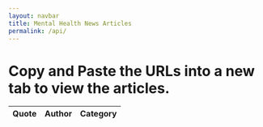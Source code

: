 ```yaml
---
layout: navbar
title: Mental Health News Articles 
permalink: /api/
---
```


<h1>Copy and Paste the URLs into a new tab to view the articles.</h1>
<!-- HTML table fragment for page -->
<table>
  <thead>
  <tr>
    <th>Quote</th>
    <th>Author</th>
    <th>Category</th>
  </tr>
  </thead>
  <tbody 
  id="result">
    <!-- javascript generated data -->
  </tbody>
</table>

<!-- Script is layed out in a sequence (no function) and will execute when page is loaded -->
<script>
  // prepare HTML result container for new output
  const resultContainer = document.getElementById("result");

// prepare fetch options
const options = {
	method: 'GET',
	headers: {
		'X-RapidAPI-Key': 'a8ea413753msh15f71679011b0bbp19bf3ejsn899c6392170a',
		'X-RapidAPI-Host': 'metaapi-mindfulness-quotes.p.rapidapi.com'
	}
};

fetch('https://metaapi-mindfulness-quotes.p.rapidapi.com/v1/mindfulness', options)
fetch(url, options)
    // response is a RESTful "promise" on any successful fetch
    .then(response => {
      // check for response errors
      if (response.status !== 200) {
          const errorMsg = 'Database response error: ' + response.status;
          console.log(errorMsg);
          const tr = document.createElement("tr");
          const td = document.createElement("td");
          td.innerHTML = errorMsg;
          tr.appendChild(td);
          resultContainer.appendChild(tr);
          return;
      }
      // valid response will have json data
      response.json().then(data => {
          console.log(data);
          for (const row of data) {
            // tr and td build out for each row
            const tr = document.createElement("tr");
            const quote = document.createElement("td");
            const author = document.createElement("td");
            const category = document.createElement("td");
            // data is specific to the API
            quote.innerHTML = row.quote; 
            author.innerHTML = row.author;
            category.innerHTML = row.category; 
            // this build td's into tr
            tr.appendChild(quote);
            tr.appendChild(author);
            tr.appendChild(category);
            // add HTML to container
            resultContainer.appendChild(tr);
          }
      })
  })
  // catch fetch errors (ie ACCESS to server blocked)
  .catch(err => {
    console.error(err);
    const tr = document.createElement("tr");
    const td = document.createElement("td");
    td.innerHTML = err;
    tr.appendChild(td);
    resultContainer.appendChild(tr);
  });
</script>
